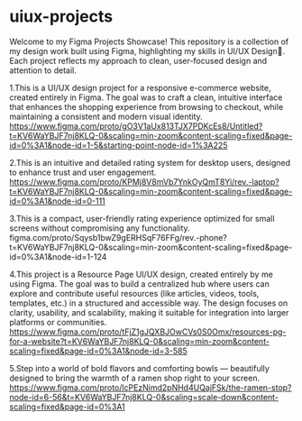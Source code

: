 # uiux-projects
Welcome to my Figma Projects Showcase! This repository is a collection of my design work built using Figma, highlighting my skills in UI/UX Design🎨. Each project reflects my approach to clean, user-focused design and attention to detail.

1.This is a UI/UX design project for a responsive e-commerce website, created entirely in Figma. The goal was to craft a clean, intuitive interface that enhances the shopping experience from browsing to checkout, while maintaining a consistent and modern visual identity.
https://www.figma.com/proto/gO3V1aUx813TJX7PDKcEs8/Untitled?t=KV6WaYBJF7nj8KLQ-0&scaling=min-zoom&content-scaling=fixed&page-id=0%3A1&node-id=1-5&starting-point-node-id=1%3A225

2.This is an intuitive and detailed rating system for desktop users, designed to enhance trust and user engagement.
https://www.figma.com/proto/KPMj8V8mVb7YnkOyQmT8Yi/rev.-laptop?t=KV6WaYBJF7nj8KLQ-0&scaling=min-zoom&content-scaling=fixed&page-id=0%3A1&node-id=0-111

3.This is a compact, user-friendly rating experience optimized for small screens without compromising any functionality.
figma.com/proto/Sqysb1bwZ9gERHSqF76FFg/rev.-phone?t=KV6WaYBJF7nj8KLQ-0&scaling=min-zoom&content-scaling=fixed&page-id=0%3A1&node-id=1-124

4.This project is a Resource Page UI/UX design, created entirely by me using Figma. The goal was to build a centralized hub where users can explore and contribute useful resources (like articles, videos, tools, templates, etc.) in a structured and accessible way. The design focuses on clarity, usability, and scalability, making it suitable for integration into larger platforms or communities.
https://www.figma.com/proto/tFjZ1gJQXBJOwCVs0S0Omx/resources-pg-for-a-website?t=KV6WaYBJF7nj8KLQ-0&scaling=min-zoom&content-scaling=fixed&page-id=0%3A1&node-id=3-585

5.Step into a world of bold flavors and comforting bowls — beautifully designed to bring the warmth of a ramen shop right to your screen.
https://www.figma.com/proto/lcPEzNimd2pNHd4UQajFSk/the-ramen-stop?node-id=6-56&t=KV6WaYBJF7nj8KLQ-0&scaling=scale-down&content-scaling=fixed&page-id=0%3A1





